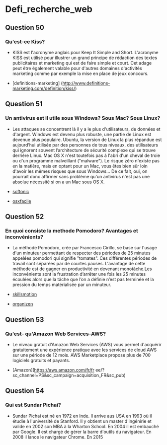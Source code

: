 # Defi_recherche_web


## Question 50
### Qu'est-ce Kiss?

* KISS est l'acronyme anglais pour Keep It Simple and Short.
 L'acronyme KISS est utilisé pour illustrer un grand principe de rédaction des textes publicitaires et marketing qui est de faire simple et court.
 Cet adage peut être également valable pour d'autres domaines d'activités marketing comme par exemple la mise en place de jeux concours.

* [definitions-marketing]  (http://www.definitions-marketing.com/definition/kiss/)


## Question 51
### Un antivirus est il utile sous Windows? Sous Mac? Sous Linux?

* Les attaques se concentrent là il y a le plus d'utilisateurs, de données et d'argent.
 Windows est devenu plus robuste, une partie de Linux est devenue plus populaire. Ubuntu, la version de Linux la plus répandue est aujourd’hui utilisée par des personnes de tous niveaux, des utilisateurs qui ignorent souvent l’architecture de sécurité complexe qui se trouve derrière Linux.
 Mac OS X n'est toutefois pas à l'abri d'un cheval de troie ou d'un programme malveillant ("malware"). Le risque zéro n'existe pas en la matière, mais en optant pour un Mac, vous êtes bien sûr loin d'avoir les mêmes risques que sous Windows... De ce fait, oui, on pourrait donc affirmer sans problème qu'un antivirus n'est pas une absolue nécessité si on a un Mac sous OS X.

* [softonic](http://articles.fr.softonic.com/2013-08-07-quel-est-le-systeme-exploitation-plus-sur-pour-ordinateur)
* [osxfacile](https://www.osxfacile.com/virus.html)

## Question 52
### En quoi consiste la methode Pomodoro? Avantages et inconvénients?

* La méthode Pomodoro, crée par Francesco Cirillo, se base sur l'usage d'un minuteur permettant de respecter des périodes de 25 minutes appelées pomodori qui signifie "tomates".
Ces différentes périodes de travail sont séparées par de courtes pauses.
 L'avantage de cette méthode est de gagner en productivité en devenant monotâche.Les inconvénients sont la frustration d’arrêter une fois les 25 minutes écoulées alors que la tâche que l’on a définie n’est pas terminée et la pression du temps matérialisée par un minuteur.

* [skillsmotion](http://www.skillsmotion.com/2016/02/gerez-mieux-votre-temps-avec-la-methode-pomodoro/)
* [organizen](http://organizen.fr/2016/01/jai-teste-la-methode-pomodoro-pour-mieux-gerer-mon-temps/)

## Question 53 
### Qu'est- qu'Amazon Web Services-AWS?

* Le niveau gratuit d'Amazon Web Services (AWS) vous permet d'acquérir gratuitement une expérience pratique avec les services de cloud AWS sur une période de 12 mois.
 AWS Marketplace propose plus de 700 logiciels gratuits et payants.

* [Amazon](https://aws.amazon.com/fr/fr ee/?sc_channel=PS&sc_campaign=acquisition_FR&sc_pub)

## Question 54
### Qui est Sundar Pichai?

* Sundar Pichai est né en 1972 en Inde. Il arrive aus USA en 1993 où il étudie à l'université de Stanford. Il y obtient un master d'ingénirie et valide en 2002 son MBA à la Wharton School.
 En 2004 il est embauché par Google. Il est chargé de gérer la barre d'outils du navigateur.
 En 2008 il lance le navigateur Chrome.
 En 2015 

